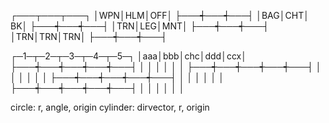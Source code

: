 ┌───┬───┬───┐
│WPN│HLM│OFF│
├───┽───┽───┤
│BAG│CHT│ BK│
├───┽───┽───┤
│TRN│LEG│MNT│
├───┽───┽───┤
│TRN│TRN│TRN│
├───┽───┽───┤


┌─1─┬─2─┬─3─┬─4─┬─5─┐
│aaa│bbb│chc│ddd│ccx│
├───┽───┽───┽───┽───┤
│   │   │   │   │   │
├───┽───┽───┽───┽───┤
│   │   │   │   │   │
├───┽───┽───┽───┽───┤
│   │   │   │   │   │
├───┽───┽───┽───┽───┤
│   │   │   │   │   │


circle: r, angle, origin
cylinder: dirvector, r, origin


